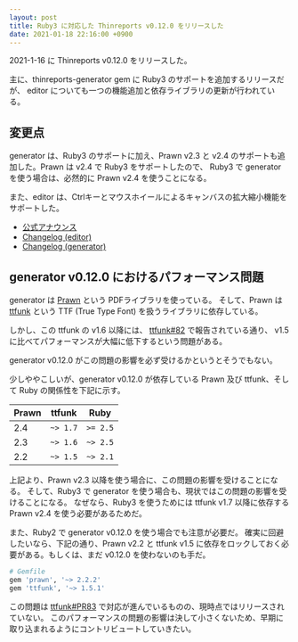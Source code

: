 ```yaml
---
layout: post
title: Ruby3 に対応した Thinreports v0.12.0 をリリースした
date: 2021-01-18 22:16:00 +0900
---
```


2021-1-16 に Thinreports v0.12.0 をリリースした。

主に、thinreports-generator gem に Ruby3 のサポートを追加するリリースだが、
editor についても一つの機能追加と依存ライブラリの更新が行われている。

## 変更点

generator は、Ruby3 のサポートに加え、Prawn v2.3 と v2.4 のサポートも追加した。Prawn は v2.4 で Ruby3 をサポートしたので、
Ruby3 で generator を使う場合は、必然的に Prawn v2.4 を使うことになる。

また、editor は、Ctrlキーとマウスホイールによるキャンバスの拡大縮小機能をサポートした。

- [公式アナウンス](http://www.thinreports.org/news/2021/01/thinreports-v0_12_0-released/)
- [Changelog (editor)](https://github.com/thinreports/thinreports-editor/blob/master/CHANGELOG.md)
- [Changelog (generator)](https://github.com/thinreports/thinreports-generator/blob/master/CHANGELOG.md)

## generator v0.12.0 におけるパフォーマンス問題

generator は [Prawn](https://github.com/prawnpdf/prawn) という PDFライブラリを使っている。
そして、Prawn は [ttfunk](https://github.com/prawnpdf/ttfunk) という TTF (True Type Font) を扱うライブラリに依存している。

しかし、この ttfunk の v1.6 以降には、 [ttfunk#82](https://github.com/prawnpdf/ttfunk/issues/82) で報告されている通り、
v1.5 に比べてパフォーマンスが大幅に低下するという問題がある。

generator v0.12.0 がこの問題の影響を必ず受けるかというとそうでもない。

少しややこしいが、generator v0.12.0 が依存している Prawn 及び ttfunk、そして Ruby の関係性を下記に示す。

| Prawn | ttfunk | Ruby |
| -- | -- | -- |
| 2.4 | `~> 1.7` | `>= 2.5` |
| 2.3 | `~> 1.6` | `~> 2.5` |
| 2.2 | `~> 1.5` | `~> 2.1` |

上記より、Prawn v2.3 以降を使う場合に、この問題の影響を受けることになる。
そして、Ruby3 で generator を使う場合も、現状ではこの問題の影響を受けることになる。
なぜなら、Ruby3 を使うためには ttfunk v1.7 以降に依存する Prawn v2.4 を使う必要があるためだ。

また、Ruby2 で generator v0.12.0 を使う場合でも注意が必要だ。
確実に回避したいなら、下記の通り、Prawn v2.2 と ttfunk v1.5 に依存をロックしておく必要がある。もしくは、まだ v0.12.0 を使わないのも手だ。

```ruby
# Gemfile
gem 'prawn', '~> 2.2.2'
gem 'ttfunk', '~> 1.5.1'
```

この問題は [ttfunk#PR83](https://github.com/prawnpdf/ttfunk/pull/83) で対応が進んでいるものの、現時点ではリリースされていない。
このパフォーマンスの問題の影響は決して小さくないため、早期に取り込まれるようにコントリビュートしていきたい。
